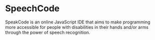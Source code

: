 # SpeechCode
SpeakCode is an online JavaScript IDE that aims to make programming more accessible for people with disabilities in their hands and/or arms through the power of speech recognition.
